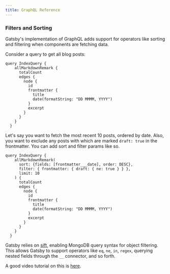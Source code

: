 ```yaml
---
title: GraphQL Reference
---
```


### Filters and Sorting

Gatsby's implementation of GraphQL adds support for operators like sorting and filtering when components are fetching data.

Consider a query to get all blog posts:

```
query IndexQuery {
    allMarkdownRemark {
      totalCount
      edges {
        node {
          id
          frontmatter {
            title
            date(formatString: "DD MMMM, YYYY")
          }
          excerpt
        }
      }
    }
  }
  ```

Let's say you want to fetch the most recent 10 posts, ordered by date. Also, you want to exclude any posts with which are marked `draft: true` in the frontmatter. You can add sort and filter params like so.

```
query IndexQuery {
    allMarkdownRemark(
      sort: {fields: [frontmatter___date], order: DESC},
      filter: { frontmatter: { draft: { ne: true } } },
      limit: 10
    ) {
      totalCount
      edges {
        node {
          id
          frontmatter {
            title
            date(formatString: "DD MMMM, YYYY")
          }
          excerpt
        }
      }
    }
  }
  ```

  Gatsby relies on [sift](https://www.npmjs.com/package/sift), enabling MongoDB query syntax for object filtering. This allows Gatsby to support operators like `eq`, `ne`, `in`, `regex`, querying nested fields through the `__` connector, and so forth.

  A good video tutorial on this is [here](https://www.youtube.com/watch?v=Lg1bom99uGM).

